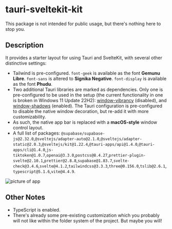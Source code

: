# tauri-sveltekit-kit
This package is not intended for public usage, but there's nothing here to stop you.

## Description

It provides a starter layout for using Tauri and SvelteKit, with several other distinctive settings:
- Tailwind is pre-configured. `font-geek` is available as the font **Gemunu Libre**. `font-sans` is altered to **Signika Negative**. `font-display` is available as the font **Phudu**.
- Two additional Tauri libraries are marked as dependencies. Only one is pre-configured to be used in the setup (the current functionality in one is broken in Windows 11 Update 22H2): [window-vibrancy](https://crates.io/crates/window-vibrancy) (disabled), and [window-shadows](https://crates.io/crates/window-shadows) (enabled). The Tauri configuration is pre-configured to disable the native window decoration, but re-add it with more customizability.
- As such, the native app bar is replaced with a **macOS-style** window control layout.
- A full list of packages: `@supabase/supabase-js@2.32.0`,`@sveltejs/adapter-auto@2.1.0`,`@sveltejs/adapter-static@2.0.3`,`@sveltejs/kit@1.22.4`,`@tauri-apps/api@1.4.0`,`@tauri-apps/cli@1.4.0`,`js-tiktoken@1.0.7`,`openai@3.3.0`,`postcss@8.4.27`,`prettier-plugin-svelte@2.10.1`,`prettier@2.8.8`,`supabase@1.83.7`,`svelte-check@3.4.6`,`svelte@4.1.2`,`tailwindcss@3.3.3`,`three@0.156.0`,`tslib@2.6.1`,`typescript@5.1.6`,`vite@4.4.9`.

![picture of app](https://github.com/McBroColi/tauri-sveltekit-kit/assets/4147952/05dd2303-87f0-46f3-aff9-75a8de395969)

## Other Notes
- TypeScript is enabled.
- There's already some pre-existing customization which you probably will not like within the folder system of the project. But maybe you will!
